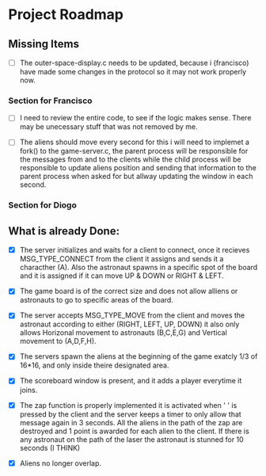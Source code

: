 # Project Roadmap

## Missing Items


- [ ] The outer-space-display.c needs to be updated, because i (francisco) have made some changes in the protocol so it may not work properly now.

### Section for Francisco

- [ ] I need to review the entire code, to see if the logic makes sense. There may be unecessary stuff that was not removed by me.
- [ ] The aliens should move every second for this i will need to implemet a fork() to the game-server.c, the parent process will be responsible for the messages from and to the clients while the child process will be responsible to update aliens position and sending that information to the parent process when asked for but allway updating the window in each second.


### Section for Diogo


## What is already Done:

- [X] The server initializes and waits for a client to connect, once it recieves MSG_TYPE_CONNECT from the client it assigns and sends it a characther (A). Also the astronaut spawns in a specific spot of the board and it is assigned if it can move UP & DOWN or RIGHT & LEFT.
- [X] The game board is of the correct size and does not allow alliens or astronauts to go to specific areas of the board.
- [X] The server accepts MSG_TYPE_MOVE from the client and moves the astronaut according to either (RIGHT, LEFT, UP, DOWN) it also only allows Horizonal movement to astronauts (B,C,E,G) and Vertical movement to (A,D,F,H).
- [X] The servers spawn the aliens at the beginning of the game exatcly 1/3 of 16*16, and only inside theire designated area.
- [X] The scoreboard window is present, and it adds a player everytime it joins.
- [X] The zap function is properly implemented it is activated when ' ' is pressed by the client and the server keeps a timer to only allow that message again in 3 seconds. All the aliens in the path of the zap are destroyed and 1 point is awarded for each alien to the client. If there is any astronaut on the path of the laser the astronaut is stunned for 10 seconds (I THINK)
- [x] Aliens no longer overlap.






